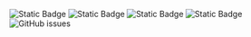 ![Static Badge](https://img.shields.io/badge/blacklists-60-000000) ![Static Badge](https://img.shields.io/badge/blacklisted-2911156-cc0000) ![Static Badge](https://img.shields.io/badge/whitelisted-2249-00CC00) ![Static Badge](https://img.shields.io/badge/streaming_blacklist-28107-000000) ![GitHub issues](https://img.shields.io/github/issues/fabriziosalmi/blacklists)
